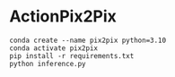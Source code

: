 # ActionPix2Pix
```
conda create --name pix2pix python=3.10
conda activate pix2pix
pip install -r requirements.txt
python inference.py
```

